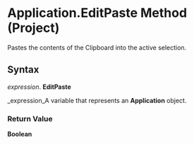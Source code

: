 
# Application.EditPaste Method (Project)

Pastes the contents of the Clipboard into the active selection.


## Syntax

 _expression_. **EditPaste**

 _expression_A variable that represents an  **Application** object.


### Return Value

 **Boolean**


